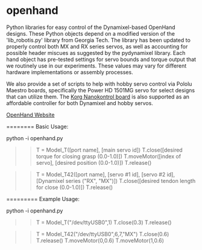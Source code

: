openhand
========

Python libraries for easy control of the Dynamixel-based OpenHand designs. These Python objects depend on a modified version of the 'lib\_robotis.py' library from Georgia Tech. The library has been updated to properly control both MX and RX series servos, as well as accounting for possible header miscues as suggested by the pydynamixel library. Each hand object has pre-tested settings for servo bounds and torque output that we routinely use in our experiments. These values may vary for different hardware implementations or assembly processes. 

We also provide a set of scripts to help with hobby servo control via Pololu Maestro boards, specifically the Power HD 1501MG servo for select designs that can utilize them. The [Korg Nanokontrol board](http://www.korg.com/us/products/controllers/nanokontrol2/) is also supported as an affordable controller for both Dynamixel and hobby servos.

[OpenHand Website](http://www.eng.yale.edu/grablab/openhand/)

========
Basic Usage:

python -i openhand.py

>> T = Model\_T([port name], [main servo id])
>> T.close([desired torque for closing grasp (0.0-1.0)])
>> T.moveMotor([index of servo], [desired position (0.0-1.0)])
>> T.release()

>> T = Model\_T42([port name], [servo #1 id], [servo #2 id], [Dynamixel series ("RX", "MX")])
>> T.close([desired tendon length for close (0.0-1.0)])
>> T.release()

=========
Example Usage:

python -i openhand.py

>> T = Model\_T("/dev/ttyUSB0",1)
>> T.close(0.3)
>> T.release()

>> T = Model\_T42("/dev/ttyUSB0",6,7,"MX")
>> T.close(0.6)
>> T.release()
>> T.moveMotor(0,0.6)
>> T.moveMotor(1,0.6)

